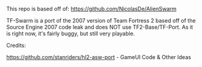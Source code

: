 This repo is based off of: https://github.com/NicolasDe/AlienSwarm

TF-Swarm is a port of the 2007 version of Team Fortress 2 based off of the Source Engine 2007 code leak and does NOT use TF2-Base/TF-Port. As it is right now, it's fairly buggy, but still very playable.

Credits:

https://github.com/stanriders/hl2-asw-port - GameUI Code & Other Ideas
